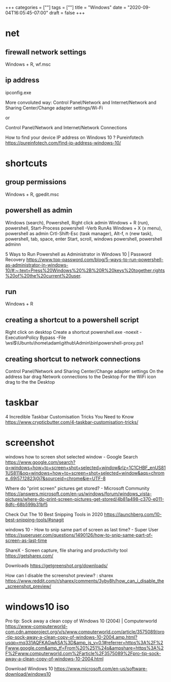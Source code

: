 +++
categories = [""]
tags = [""]
title = "Windows"
date = "2020-09-04T16:05:45-07:00"
draft = false
+++

# net

## firewall network settings

Windows + R, wf.msc

## ip address

ipconfig.exe

More convoluted way:
Control Panel/Network and Internet/Network and Sharing Center/Change adapter settings/Wi-Fi

or

Control Panel/Network and Internet/Network Connections

How to find your device IP address on Windows 10 ? Pureinfotech
https://pureinfotech.com/find-ip-address-windows-10/

# shortcuts

## group permissions

Windows + R, gpedit.msc

## powershell as admin

Windows (search), Powershell, Right click admin
Windows + R (run), powershell, Start-Process powershell -Verb RunAs
Windows + X (x menu), powershell as admin
Crtl-Shift-Esc (task manager), Alt-f, n (new task), powershell, tab, space, enter
Start, scroll, windows powershell, powershell adminn

5 Ways to Run Powershell as Administrator in Windows 10 | Password Recovery
https://www.top-password.com/blog/5-ways-to-run-powershell-as-administrator-in-windows-10/#:~:text=Press%20Windows%20%2B%20R%20keys%20together,rights%20of%20the%20current%20user.

## run

Windows + R

## creating a shortcut to a powershell script

Right click on desktop
Create a shortcut
powershell.exe -noexit -ExecutionPolicy Bypass -File \\wsl$\Ubuntu\home\adam\github\Admin\bin\powershell-proxy.ps1

## creating shortcut to network connections

Control Panel/Network and Sharing Center/Change adapter settings
On the address bar drag Network connections to the Desktop
For the WiFi icon drag to the the Desktop

# taskbar
4 Incredible Taskbar Customisation Tricks You Need to Know
https://www.crypticbutter.com/4-taskbar-customisation-tricks/

# screenshot
windows how to screen shot selected window - Google Search
https://www.google.com/search?q=windows+how+to+screen+shot+selected+window&rlz=1C1CHBF_enUS811US811&oq=windows+how+to+screen+shot+selected+window&aqs=chrome..69i57.12823j0j7&sourceid=chrome&ie=UTF-8

Where do "print screen" pictures get stored? - Microsoft Community
https://answers.microsoft.com/en-us/windows/forum/windows_vista-pictures/where-do-print-screen-pictures-get-stored/4b81a498-c370-e011-8dfc-68b599b31bf5

Check Out The 10 Best Snipping Tools in 2020
https://launchberg.com/10-best-snipping-tools/#snagit

windows 10 - How to snip same part of screen as last time? - Super User
https://superuser.com/questions/1490126/how-to-snip-same-part-of-screen-as-last-time

ShareX - Screen capture, file sharing and productivity tool
https://getsharex.com/

Downloads
https://getgreenshot.org/downloads/

How can I disable the screenshot preview? : sharex
https://www.reddit.com/r/sharex/comments/3yby8h/how_can_i_disable_the_screenshot_preview/

# windows10 iso

Pro tip: Sock away a clean copy of Windows 10 (2004) | Computerworld
https://www-computerworld-com.cdn.ampproject.org/v/s/www.computerworld.com/article/3575089/pro-tip-sock-away-a-clean-copy-of-windows-10-2004.amp.html?usqp=mq331AQFKAGwASA%3D&amp_js_v=0.1#referrer=https%3A%2F%2Fwww.google.com&amp_tf=From%20%251%24s&ampshare=https%3A%2F%2Fwww.computerworld.com%2Farticle%2F3575089%2Fpro-tip-sock-away-a-clean-copy-of-windows-10-2004.html

Download Windows 10
https://www.microsoft.com/en-us/software-download/windows10
